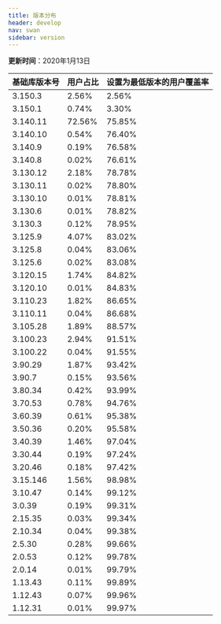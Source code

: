 ```yaml
---
title: 版本分布
header: develop
nav: swan
sidebar: version
---
```

**更新时间**：2020年1月13日


 
|基础库版本号|用户占比|设置为最低版本的用户覆盖率|
|---|---|---|
|3.150.3|2.56%|2.56%|
|3.150.1|0.74%|3.30%|
|3.140.11|72.56%|75.85%|
|3.140.10|0.54%|76.40%|
|3.140.9|0.19%|76.58%|
|3.140.8|0.02%|76.61%|
|3.130.12|2.18%|78.78%|
|3.130.11|0.02%|78.80%|
|3.130.10|0.01%|78.81%|
|3.130.6|0.01%|78.82%|
|3.130.3|0.12%|78.95%|
|3.125.9|4.07%|83.02%|
|3.125.8|0.04%|83.06%|
|3.125.6|0.02%|83.08%|
|3.120.15|1.74%|84.82%|
|3.120.10|0.01%|84.83%|
|3.110.23|1.82%|86.65%|
|3.110.11|0.04%|86.68%|
|3.105.28|1.89%|88.57%|
|3.100.23|2.94%|91.51%|
|3.100.22|0.04%|91.55%|
|3.90.29|1.87%|93.42%|
|3.90.7|0.15%|93.56%|
|3.80.34|0.42%|93.99%|
|3.70.53|0.78%|94.76%|
|3.60.39|0.61%|95.38%|
|3.50.36|0.20%|95.58%|
|3.40.39|1.46%|97.04%|
|3.30.44|0.19%|97.24%|
|3.20.46|0.18%|97.42%|
|3.15.146|1.56%|98.98%|
|3.10.47|0.14%|99.12%|
|3.0.39|0.19%|99.31%|
|2.15.35|0.03%|99.34%|
|2.10.34|0.04%|99.38%|
|2.5.30|0.28%|99.66%|
|2.0.53|0.12%|99.78%|
|2.0.14|0.01%|99.79%|
|1.13.43|0.11%|99.89%|
|1.12.43|0.07%|99.96%|
|1.12.31|0.01%|99.97%|